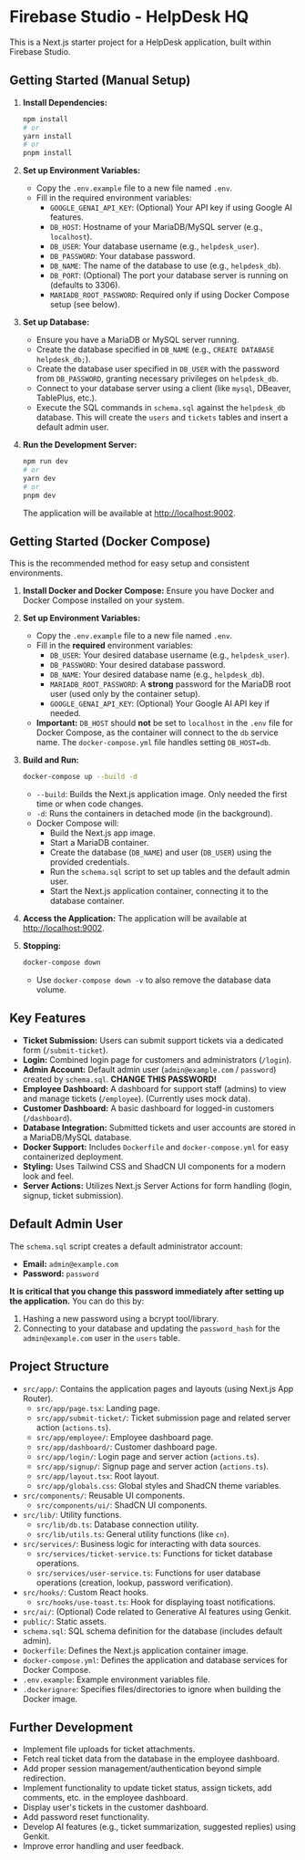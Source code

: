 # Firebase Studio - HelpDesk HQ

This is a Next.js starter project for a HelpDesk application, built within Firebase Studio.

## Getting Started (Manual Setup)

1.  **Install Dependencies:**
    ```bash
    npm install
    # or
    yarn install
    # or
    pnpm install
    ```

2.  **Set up Environment Variables:**
    *   Copy the `.env.example` file to a new file named `.env`.
    *   Fill in the required environment variables:
        *   `GOOGLE_GENAI_API_KEY`: (Optional) Your API key if using Google AI features.
        *   `DB_HOST`: Hostname of your MariaDB/MySQL server (e.g., `localhost`).
        *   `DB_USER`: Your database username (e.g., `helpdesk_user`).
        *   `DB_PASSWORD`: Your database password.
        *   `DB_NAME`: The name of the database to use (e.g., `helpdesk_db`).
        *   `DB_PORT`: (Optional) The port your database server is running on (defaults to 3306).
        *   `MARIADB_ROOT_PASSWORD`: Required only if using Docker Compose setup (see below).

3.  **Set up Database:**
    *   Ensure you have a MariaDB or MySQL server running.
    *   Create the database specified in `DB_NAME` (e.g., `CREATE DATABASE helpdesk_db;`).
    *   Create the database user specified in `DB_USER` with the password from `DB_PASSWORD`, granting necessary privileges on `helpdesk_db`.
    *   Connect to your database server using a client (like `mysql`, DBeaver, TablePlus, etc.).
    *   Execute the SQL commands in `schema.sql` against the `helpdesk_db` database. This will create the `users` and `tickets` tables and insert a default admin user.

4.  **Run the Development Server:**
    ```bash
    npm run dev
    # or
    yarn dev
    # or
    pnpm dev
    ```
    The application will be available at [http://localhost:9002](http://localhost:9002).

## Getting Started (Docker Compose)

This is the recommended method for easy setup and consistent environments.

1.  **Install Docker and Docker Compose:** Ensure you have Docker and Docker Compose installed on your system.

2.  **Set up Environment Variables:**
    *   Copy the `.env.example` file to a new file named `.env`.
    *   Fill in the **required** environment variables:
        *   `DB_USER`: Your desired database username (e.g., `helpdesk_user`).
        *   `DB_PASSWORD`: Your desired database password.
        *   `DB_NAME`: Your desired database name (e.g., `helpdesk_db`).
        *   `MARIADB_ROOT_PASSWORD`: A **strong** password for the MariaDB root user (used only by the container setup).
        *   `GOOGLE_GENAI_API_KEY`: (Optional) Your Google AI API key if needed.
    *   **Important:** `DB_HOST` should **not** be set to `localhost` in the `.env` file for Docker Compose, as the container will connect to the `db` service name. The `docker-compose.yml` file handles setting `DB_HOST=db`.

3.  **Build and Run:**
    ```bash
    docker-compose up --build -d
    ```
    *   `--build`: Builds the Next.js application image. Only needed the first time or when code changes.
    *   `-d`: Runs the containers in detached mode (in the background).
    *   Docker Compose will:
        *   Build the Next.js app image.
        *   Start a MariaDB container.
        *   Create the database (`DB_NAME`) and user (`DB_USER`) using the provided credentials.
        *   Run the `schema.sql` script to set up tables and the default admin user.
        *   Start the Next.js application container, connecting it to the database container.

4.  **Access the Application:** The application will be available at [http://localhost:9002](http://localhost:9002).

5.  **Stopping:**
    ```bash
    docker-compose down
    ```
    *   Use `docker-compose down -v` to also remove the database data volume.

## Key Features

*   **Ticket Submission:** Users can submit support tickets via a dedicated form (`/submit-ticket`).
*   **Login:** Combined login page for customers and administrators (`/login`).
*   **Admin Account:** Default admin user (`admin@example.com` / `password`) created by `schema.sql`. **CHANGE THIS PASSWORD!**
*   **Employee Dashboard:** A dashboard for support staff (admins) to view and manage tickets (`/employee`). (Currently uses mock data).
*   **Customer Dashboard:** A basic dashboard for logged-in customers (`/dashboard`).
*   **Database Integration:** Submitted tickets and user accounts are stored in a MariaDB/MySQL database.
*   **Docker Support:** Includes `Dockerfile` and `docker-compose.yml` for easy containerized deployment.
*   **Styling:** Uses Tailwind CSS and ShadCN UI components for a modern look and feel.
*   **Server Actions:** Utilizes Next.js Server Actions for form handling (login, signup, ticket submission).

## Default Admin User

The `schema.sql` script creates a default administrator account:

*   **Email:** `admin@example.com`
*   **Password:** `password`

**It is critical that you change this password immediately after setting up the application.** You can do this by:
1.  Hashing a new password using a bcrypt tool/library.
2.  Connecting to your database and updating the `password_hash` for the `admin@example.com` user in the `users` table.

## Project Structure

*   `src/app/`: Contains the application pages and layouts (using Next.js App Router).
    *   `src/app/page.tsx`: Landing page.
    *   `src/app/submit-ticket/`: Ticket submission page and related server action (`actions.ts`).
    *   `src/app/employee/`: Employee dashboard page.
    *   `src/app/dashboard/`: Customer dashboard page.
    *   `src/app/login/`: Login page and server action (`actions.ts`).
    *   `src/app/signup/`: Signup page and server action (`actions.ts`).
    *   `src/app/layout.tsx`: Root layout.
    *   `src/app/globals.css`: Global styles and ShadCN theme variables.
*   `src/components/`: Reusable UI components.
    *   `src/components/ui/`: ShadCN UI components.
*   `src/lib/`: Utility functions.
    *   `src/lib/db.ts`: Database connection utility.
    *   `src/lib/utils.ts`: General utility functions (like `cn`).
*   `src/services/`: Business logic for interacting with data sources.
    *   `src/services/ticket-service.ts`: Functions for ticket database operations.
    *   `src/services/user-service.ts`: Functions for user database operations (creation, lookup, password verification).
*   `src/hooks/`: Custom React hooks.
    *   `src/hooks/use-toast.ts`: Hook for displaying toast notifications.
*   `src/ai/`: (Optional) Code related to Generative AI features using Genkit.
*   `public/`: Static assets.
*   `schema.sql`: SQL schema definition for the database (includes default admin).
*   `Dockerfile`: Defines the Next.js application container image.
*   `docker-compose.yml`: Defines the application and database services for Docker Compose.
*   `.env.example`: Example environment variables file.
*   `.dockerignore`: Specifies files/directories to ignore when building the Docker image.

## Further Development

*   Implement file uploads for ticket attachments.
*   Fetch real ticket data from the database in the employee dashboard.
*   Add proper session management/authentication beyond simple redirection.
*   Implement functionality to update ticket status, assign tickets, add comments, etc. in the employee dashboard.
*   Display user's tickets in the customer dashboard.
*   Add password reset functionality.
*   Develop AI features (e.g., ticket summarization, suggested replies) using Genkit.
*   Improve error handling and user feedback.
